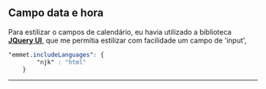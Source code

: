 ## Campo data e hora

Para estilizar o campos de calendário, eu havia utilizado a biblioteca **[JQuery UI](https://jqueryui.com/)**, que me permitia estilizar com facilidade um campo de 'input',

```css
"emmet.includeLanguages": {
        "njk" : "html"
    }
```

---
